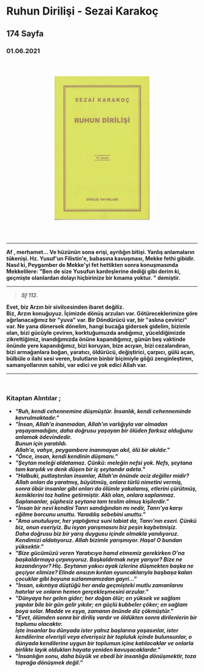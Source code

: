   
# Ruhun Dirilişi - Sezai Karakoç
## 174 Sayfa
### 01.06.2021
  
<br>

  <p align="center" style="padding: 10px">
    <img alt="Ruhun-Dirilişi-Sezai-Karakoç" src="../images/70_ruhun_dirilisi.jpg" width="250">
    <br>

<br>
<br>

____

**Af , merhamet... Ve hüzünün sona erişi, ayrı­lığın bitişi. Yanlış anlamaların tükenişi. Hz. Yusuf'un Filistin'e, babasına kavuşması, Mekke fethi gibidir. Nasıl ki, Peygamber de Mekke'yi fet­ hettikten sonra konuşmasında Mekkelilere: "Ben de size Yusufun kardeşlerine dediği gibi derim ki, geçmişte olanlardan dolayı hiçbirinize bir kınama yoktur. " demiştir.**

_____

> ***Sf 112.***

**Evet, biz Arzın bir sivilcesinden ibaret değiliz. <br>
Biz, Arzın konuğuyuz. İçimizde dönüş arzuları  var. Götüreceklerimize göre ağırlanacağımız bir "yuva" var. Bir Döndürücü var, bir "aslına çeviri­ci" var. Ne yana dönersek dönelim, hangi bucağa gidersek gidelim, bizimle olan, bizi gücüyle çevi­ren, korktuğumuzda andığımız, yüceldiğimizde zikrettiğimiz, inandığımızda önüne kapandığımız, günün beş vaktinde önünde yere kapandığımız, bi­zi koruyan, bize acıyan, bizi cezalandıran, bizi ar­mağanlara boğan, yaratıcı, öldürücü, değiştirici, çarpıcı, gülü açan, bülbüle o ilahi sesi veren, bu­lutların binbir biçimiyle göğü zenginleştiren, sa­manyollarının sahibi, var edici ve yok edici Allah var.**

______



<br>

### Kitaptan Alıntılar ;
- ***"Ruh, kendi ce­hennemine düşmüştür. İnsanlık, kendi cehenne­minde kavrulmaktadır."***
- ***"İnsan, Allah'a inanmadan, Allah'ın varlığıyla var olmadan yaşayamadığını, daha doğrusu yaşa­yan bir ölüden farksız olduğunu anlamak ödevin­dedir. <br> 
Bunun için yaratıldı.  <br>
Allah'a, vahye, peygambere inanmayan akıl, ölü bir akıldır."***
- ***"Önce, insan, kendi kendinin düşmanı."***
- ***"Şeytan me­leği aldatamaz. Çünkü: meleğin nefsi yok. Nefs, şeytana tam karşılık ve denk düşen bir iç şeytan­dır adeta."***
- ***"Halbu­ki, putlaştırılan insanlar, Allah'ın önünde aciz de­ğiller midir? Allah onları da yaratmış, büyütmüş, onlara türlü nimetini vermiş, sonra öbür insanlar gibi onları da ölümle yakalamış, etlerini çürüt­müş, kemiklerini toz haline getirmiştir. Aklı olan, onlara saplanmaz. Saplananlar, şüphesiz şeytana tam teslim olmuş kişilerdir."***
- ***"İnsan bir nevi kendini Tanrı sandığından mı nedir, Tanrı'ya karşı eğilme borcunu unuttu. Yaradılış sebebini unuttu."***
- ***"Ama unutuluyor, her yaptığımız suni tabiat da, Tanrı'nın eseri. Çünkü biz, onun eseri­yiz. Bu isyan yarışmasını biz peşin kaybetmişiz. <br>
Daha doğrusu biz bir yarış duygusu içinde olmak­la yanılıyoruz. Kendimizi aldatıyoruz. Allah bizimle yarışmıyor. Haşa! O bundan yüksektir."***
- ***"Bize gücümüzü veren Yaratıcıya hamd etmemiz gere­kirken O'na başkaldırmaya çırpınıyoruz. Başkal­dırmak neye yarıyor? Bize ne kazandırıyor? Hiç. 
Şeytanın yakıcı ayak izlerine düşmekten başka ne geçiyor elimize? Elinde ansızın kırılan oyuncakla­rıyla başbaşa kalan çocuklar gibi boyuna sızlan­mamızdan gayri..."***
- ***"İnsan, sıkıntıya düştüğü her  anda geçmişteki mutlu zamanlarını hatırlar ve onların hemen gerçekleşmesini arzular."***
- ***"Dünyaya her gelen gider; her doğan ölür; en yüksek ve sağlam yapılar bile bir gün ge­lir yıkılır; en güçlü kubbeler çöker; en sağlam bo­ya solar. Madde ve eşya, zamanın önünde diz çök­müştür."***
- ***"Evet, ölümden sonra bir diriliş vardır ve öl­dükten sonra dirilenlerin bir toplumu olacaktır.  <br> 
İşte insanlar bu dünyada ister yalnız başlarına ya­şasınlar, ister kendilerine elverişli veya elverişsiz bir topluluk içinde bulunsunlar, o dünyada kendi­lerine uygun bir toplumun içine katılacaklar ve onlarla birlikte layık oldukları hayata yeniden ka­vuşacaklardır."***
- ***"İnsanlığın sonu, daha büyük ve ebedi bir insanlığa dönüşmektir, toza toprağa dönüşmek değil."***
